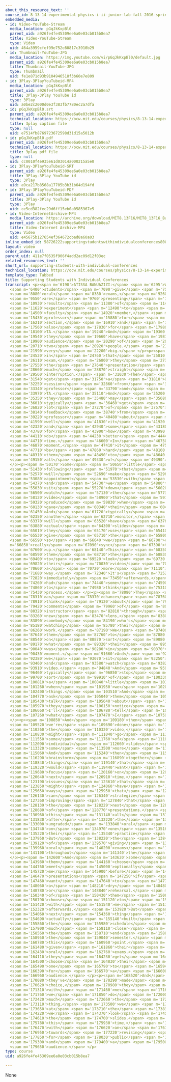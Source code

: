 ```yaml
---
about_this_resource_text: ''
course_id: 8-13-14-experimental-physics-i-ii-junior-lab-fall-2016-spring-2017
embedded_media:
- id: Video-YouTube-Stream
  media_location: pGqJkKxpBl0
  parent_uid: a926fe4fe45309ee6a0e03cb015b8ea7
  title: Video-YouTube-Stream
  type: Video
  uid: 464a3959cfef99e752e80817c3910b29
- id: Thumbnail-YouTube-JPG
  media_location: https://img.youtube.com/vi/pGqJkKxpBl0/default.jpg
  parent_uid: a926fe4fe45309ee6a0e03cb015b8ea7
  title: Thumbnail-YouTube-JPG
  type: Thumbnail
  uid: fe1e871d93b9104946518f3b60e7e809
- id: 3Play-3PlayYouTubeid-MP4
  media_location: pGqJkKxpBl0
  parent_uid: a926fe4fe45309ee6a0e03cb015b8ea7
  title: 3Play-3Play YouTube id
  type: 3Play
  uid: a0be2c2000d0e3f383fb7780ec2a7dfa
- id: pGqJkKxpBl0.srt
  parent_uid: a926fe4fe45309ee6a0e03cb015b8ea7
  technical_location: https://ocw.mit.edu/courses/physics/8-13-14-experimental-physics-i-ii-junior-lab-fall-2016-spring-2017/instructor-insights/atissa-banuazizis-insights/supporting-students-with-individual-conferences/pGqJkKxpBl0.srt
  title: 3play caption file
  type: null
  uid: e7514fb8769723672598d31d15a5012b
- id: pGqJkKxpBl0.pdf
  parent_uid: a926fe4fe45309ee6a0e03cb015b8ea7
  technical_location: https://ocw.mit.edu/courses/physics/8-13-14-experimental-physics-i-ii-junior-lab-fall-2016-spring-2017/instructor-insights/atissa-banuazizis-insights/supporting-students-with-individual-conferences/pGqJkKxpBl0.pdf
  title: 3play pdf file
  type: null
  uid: cc0010f4e935e61d03014a000215a5e0
- id: 3Play-3PlayYouTubeid-SRT
  parent_uid: a926fe4fe45309ee6a0e03cb015b8ea7
  title: 3Play-3Play YouTube id
  type: 3Play
  uid: a9ca217b8568a17705b3b31b64d194fd
- id: 3Play-3PlayYouTubeid-PDF
  parent_uid: a926fe4fe45309ee6a0e03cb015b8ea7
  title: 3Play-3Play YouTube id
  type: 3Play
  uid: ce5cd382fec29d6ff15eb0a0585967e5
- id: Video-InternetArchive-MP4
  media_location: https://archive.org/download/MIT8.13F16/MIT8_13F16_Banuazizi_Supporting_Students_300k.mp4
  parent_uid: a926fe4fe45309ee6a0e03cb015b8ea7
  title: Video-Internet Archive-MP4
  type: Video
  uid: e45675b127654ef364672cbad8a60a03
inline_embed_id: 58726222supportingstudentswithindividualconferences80054940
layout: video
order_index: null
parent_uid: 411e7f0535f906f4add2ac09d12f03ec
related_resources_text: ''
short_url: supporting-students-with-individual-conferences
technical_location: https://ocw.mit.edu/courses/physics/8-13-14-experimental-physics-i-ii-junior-lab-fall-2016-spring-2017/instructor-insights/atissa-banuazizis-insights/supporting-students-with-individual-conferences
template_type: Tabbed
title: Supporting Students with Individual Conferences
transcript: <p><span m='6190'>ATISSA BANUAZIZI:</span> <span m='6295'>When</span>
  <span m='6400'>students</span> <span m='7090'>give</span> <span m='7540'>their</span>
  <span m='8080'>oral</span> <span m='8380'>exams,</span> <span m='9260'>they</span>
  <span m='9550'>are</span> <span m='9760'>presenting</span> <span m='10810'>the</span>
  <span m='10930'>results</span> <span m='11380'>of</span> <span m='11440'>their</span>
  <span m='11620'>experiment</span> <span m='12490'>to</span> <span m='13690'>their</span>
  <span m='14500'>faculty</span> <span m='14920'>member,</span> <span m='15280'>their</span>
  <span m='15430'>professor</span> <span m='15880'>for</span> <span m='16030'>that</span>
  <span m='16210'>section,</span> <span m='16910'>and</span> <span m='17140'>typically</span>
  <span m='17560'>also</span> <span m='17830'>for</span> <span m='17980'>the</span>
  <span m='18100'>TA.</span> <span m='19240'>And</span> <span m='19360'>so</span>
  <span m='19540'>they</span> <span m='19660'>have</span> <span m='19810'>an</span>
  <span m='19900'>audience</span> <span m='20290'>of</span> <span m='20380'>about</span>
  <span m='20710'>two</span> <span m='20920'>people.</span> <span m='21820'>Not</span>
  <span m='21990'>very</span> <span m='22200'>big.</span> </p><p><span m='23830'>And</span>
  <span m='24520'>in</span> <span m='24760'>that</span> <span m='25810'>oral</span>
  <span m='26110'>exam,</span> <span m='26800'>they</span> <span m='27310'>give</span>
  <span m='27550'>the</span> <span m='27640'>presentation</span> <span m='28390'>pretty</span>
  <span m='28660'>much</span> <span m='28870'>straight</span> <span m='29290'>without</span>
  <span m='29560'>interruption.</span> <span m='31030'>Then</span> <span m='31360'>they</span>
  <span m='31540'>get</span> <span m='31750'>a</span> <span m='31810'>Q&amp;A</span>
  <span m='32259'>session</span> <span m='32860'>from</span> <span m='33220'>the</span>
  <span m='33340'>professor</span> <span m='33790'>and</span> <span m='33880'>the</span>
  <span m='33970'>TA.</span> <span m='35110'>And</span> <span m='35200'>then</span>
  <span m='35350'>they</span> <span m='35480'>may</span> <span m='35680'>also</span>
  <span m='36010'>typically</span> <span m='36460'>get</span> <span m='36760'>a</span>
  <span m='36820'>lot</span> <span m='37270'>of</span> <span m='37570'>immediate</span>
  <span m='38140'>feedback</span> <span m='38740'>from</span> <span m='39100'>the</span>
  <span m='39220'>professor</span> <span m='40480'>about</span> <span m='41170'>how</span>
  <span m='41590'>well</span> <span m='41830'>it</span> <span m='41920'>went</span>
  <span m='42320'>and</span> <span m='42940'>some</span> <span m='43180'>suggestions</span>
  <span m='43780'>for</span> <span m='43900'>how</span> <span m='43990'>to</span>
  <span m='44110'>do</span> <span m='44230'>better</span> <span m='44440'>next</span>
  <span m='44710'>time.</span> <span m='46600'>In</span> <span m='46750'>the</span>
  <span m='46870'>moment,</span> <span m='47410'>it</span> <span m='47530'>can</span>
  <span m='47710'>be</span> <span m='47860'>hard</span> <span m='48160'>for</span>
  <span m='48310'>them</span> <span m='48490'>to</span> <span m='48640'>process</span>
  <span m='49150'>all</span> <span m='49330'>of</span> <span m='49390'>that.</span>
  </p><p><span m='50170'>Some</span> <span m='50650'>little</span> <span m='50980'>time</span>
  <span m='51430'>following</span> <span m='51970'>that</span> <span m='52360'>they</span>
  <span m='52570'>will</span> <span m='52690'>make</span> <span m='52960'>an</span>
  <span m='53080'>appointment</span> <span m='53530'>with</span> <span m='53680'>me</span>
  <span m='54370'>and</span> <span m='54730'>we</span> <span m='54880'>will</span>
  <span m='55030'>sit</span> <span m='55270'>down</span> <span m='56020'>and</span>
  <span m='56500'>watch</span> <span m='57130'>the</span> <span m='57730'>digital</span>
  <span m='58120'>video</span> <span m='58900'>that</span> <span m='59140'>was</span>
  <span m='59320'>produced</span> <span m='59830'>when</span> <span m='60010'>they</span>
  <span m='60130'>gave</span> <span m='60340'>their</span> <span m='60460'>talk.</span>
  <span m='61450'>And</span> <span m='61720'>typically</span> <span m='62200'>on</span>
  <span m='62350'>another</span> <span m='62710'>monitor,</span> <span m='63190'>we</span>
  <span m='63370'>will</span> <span m='63520'>have</span> <span m='63760'>the</span>
  <span m='63880'>actual</span> <span m='64300'>slides</span> <span m='64900'>that</span>
  <span m='65019'>they</span> <span m='65170'>use</span> <span m='65410'>to</span>
  <span m='65530'>give</span> <span m='65710'>the</span> <span m='65800'>presentation</span>
  <span m='66590'>so</span> <span m='66640'>we</span> <span m='66700'>can</span> <span
  m='66850'>really</span> <span m='67090'>sync</span> <span m='67390'>that</span>
  <span m='67600'>up.</span> <span m='68140'>This</span> <span m='68350'>gives</span>
  <span m='68590'>them</span> <span m='68710'>the</span> <span m='68830'>opportunity</span>
  <span m='69400'>to</span> <span m='69520'>look</span> <span m='69730'>at</span>
  <span m='69820'>their</span> <span m='70030'>video</span> <span m='70510'>in</span>
  <span m='70660'>a</span> <span m='70720'>more</span> <span m='71110'>objective</span>
  <span m='71680'>way.</span> <span m='72340'>It's</span> <span m='72520'>not</span>
  <span m='72820'>immediately</span> <span m='73450'>afterwards,</span> <span m='74110'>they've</span>
  <span m='74260'>had</span> <span m='74440'>some</span> <span m='74590'>time</span>
  <span m='74860'>to</span> <span m='74980'>think</span> <span m='75310'>and</span>
  <span m='75430'>process.</span> </p><p><span m='78080'>They</span> <span m='78160'>have</span>
  <span m='78310'>a</span> <span m='78370'>chance</span> <span m='78760'>to</span>
  <span m='78910'>think</span> <span m='79120'>about</span> <span m='79330'>the</span>
  <span m='79420'>comments</span> <span m='79960'>of</span> <span m='80110'>their</span>
  <span m='80320'>instructor</span> <span m='82810'>through</span> <span m='83050'>this</span>
  <span m='83260'>new</span> <span m='83470'>lens,</span> <span m='83800'>of</span>
  <span m='83890'>somebody</span> <span m='84190'>who's</span> <span m='84340'>actually</span>
  <span m='85180'>watching</span> <span m='85780'>their</span> <span m='85990'>own</span>
  <span m='86260'>work.</span> <span m='87190'>We</span> <span m='87400'>ask</span>
  <span m='87640'>them</span> <span m='87760'>to</span> <span m='87880'>reflect</span>
  <span m='88540'>on</span> <span m='88870'>sort</span> <span m='89080'>of</span>
  <span m='89170'>what</span> <span m='89320'>their</span> <span m='89500'>experience</span>
  <span m='90040'>was</span> <span m='90280'>in</span> <span m='90370'>the</span>
  <span m='90430'>moment.</span> <span m='91660'>And</span> <span m='92020'>then</span>
  <span m='92380'>we</span> <span m='93070'>sit</span> <span m='93250'>down</span>
  <span m='93460'>and</span> <span m='93580'>watch</span> <span m='93820'>the</span>
  <span m='93910'>video.</span> <span m='94840'>And</span> <span m='95950'>we'll</span>
  <span m='96460'>typically</span> <span m='96850'>stop</span> <span m='97900'>and</span>
  <span m='99700'>sort</span> <span m='99910'>of</span> <span m='100330'>debrief</span>
  <span m='100810'>a</span> <span m='100840'>little</span> <span m='101050'>bit</span>
  <span m='101260'>when</span> <span m='101950'>we</span> <span m='102070'>notice</span>
  <span m='102400'>things.</span> <span m='103510'>And</span> <span m='104560'>I'll</span>
  <span m='104770'>ask</span> <span m='105040'>them</span> <span m='105310'>to</span>
  <span m='105430'>talk</span> <span m='105640'>about</span> <span m='105820'>what</span>
  <span m='105970'>they</span> <span m='106150'>notice</span> <span m='106540'>and</span>
  <span m='106660'>I'll</span> <span m='106780'>tell</span> <span m='106990'>them</span>
  <span m='107260'>what</span> <span m='107470'>I</span> <span m='107590'>notice.</span>
  </p><p><span m='108850'>And</span> <span m='109180'>then</span> <span m='109390'>when</span>
  <span m='109520'>we're</span> <span m='109690'>done</span> <span m='109900'>watching</span>
  <span m='110260'>the</span> <span m='110320'>video,</span> <span m='110650'>we</span>
  <span m='110830'>might</span> <span m='111040'>go</span> <span m='111250'>over</span>
  <span m='111550'>some</span> <span m='111760'>of</span> <span m='111880'>the</span>
  <span m='112090'>individual</span> <span m='112660'>slides</span> <span m='113170'>in</span>
  <span m='113320'>some</span> <span m='113500'>more</span> <span m='113680'>detail.</span>
  <span m='115060'>And</span> <span m='115240'>then</span> <span m='115690'>we</span>
  <span m='116290'>brainstorm</span> <span m='116890'>together</span> <span m='117520'>about</span>
  <span m='118840'>things</span> <span m='119140'>that</span> <span m='119230'>they</span>
  <span m='119320'>would</span> <span m='119440'>want</span> <span m='119620'>to</span>
  <span m='119680'>focus</span> <span m='120160'>on</span> <span m='120460'>for</span>
  <span m='120640'>next</span> <span m='120910'>time,</span> <span m='122560'>particular</span>
  <span m='123190'>issues</span> <span m='123610'>that</span> <span m='123730'>they</span>
  <span m='123850'>might</span> <span m='124060'>have</span> <span m='124210'>had,</span>
  <span m='125650'>ways</span> <span m='125950'>that</span> <span m='126040'>they</span>
  <span m='126130'>can</span> <span m='126340'>strategize</span> <span m='127150'>about</span>
  <span m='127360'>improving</span> <span m='127840'>that</span> <span m='127990'>for</span>
  <span m='128139'>the</span> <span m='128229'>next</span> <span m='128470'>round</span>
  <span m='128680'>of</span> <span m='128770'>presentations.</span> <span m='130880'>So</span>
  <span m='130960'>this</span> <span m='131140'>all</span> <span m='131290'>happens</span>
  <span m='131830'>after</span> <span m='132220'>the</span> <span m='132340'>first</span>
  <span m='133000'>ungraded</span> <span m='133840'>oral</span> <span m='134200'>exam</span>
  <span m='134740'>on</span> <span m='134970'>one</span> <span m='135160'>of</span>
  <span m='135220'>their</span> <span m='135340'>practice</span> <span m='135760'>experiments.</span>
  <span m='137950'>But</span> <span m='138220'>the</span> <span m='138430'>process</span>
  <span m='139120'>of</span> <span m='139570'>giving</span> <span m='139840'>the</span>
  <span m='139960'>oral</span> <span m='140200'>exams</span> <span m='140590'>continues</span>
  <span m='141100'>throughout</span> <span m='141340'>the</span> <span m='141430'>semester.</span>
  </p><p><span m='142600'>And</span> <span m='143620'>some</span> <span m='143860'>of</span>
  <span m='143980'>them</span> <span m='144160'>choose</span> <span m='144550'>to</span>
  <span m='144760'>meet</span> <span m='145000'>optionally</span> <span m='145540'>with</span>
  <span m='145720'>me</span> <span m='145900'>before</span> <span m='146350'>their</span>
  <span m='146470'>presentations</span> <span m='147250'>if</span> <span m='147340'>they</span>
  <span m='147460'>want</span> <span m='147640'>to</span> <span m='147730'>do</span>
  <span m='148060'>a</span> <span m='148210'>dry</span> <span m='148480'>run</span>
  <span m='148780'>or</span> <span m='148840'>rehearsal.</span> <span m='150130'>Some</span>
  <span m='150340'>of</span> <span m='150430'>them</span> <span m='150640'>will</span>
  <span m='150790'>choose</span> <span m='151120'>to</span> <span m='151240'>meet</span>
  <span m='151420'>with</span> <span m='151540'>me</span> <span m='151780'>immediately</span>
  <span m='152320'>afterwards.</span> <span m='153920'>But</span> <span m='153940'>the</span>
  <span m='154060'>next</span> <span m='154360'>thing</span> <span m='154540'>that's</span>
  <span m='154690'>actually</span> <span m='155140'>built</span> <span m='155620'>into</span>
  <span m='155860'>the</span> <span m='155980'>schedule</span> <span m='157120'>comes</span>
  <span m='157900'>much</span> <span m='158110'>closer</span> <span m='158440'>to</span>
  <span m='158560'>the</span> <span m='158710'>end</span> <span m='158890'>of</span>
  <span m='158950'>the</span> <span m='159040'>semester.</span> <span m='160690'>At</span>
  <span m='160780'>this</span> <span m='160960'>point,</span> <span m='161260'>they've</span>
  <span m='161480'>given</span> <span m='161860'>their</span> <span m='162040'>three</span>
  <span m='162430'>oral</span> <span m='162760'>exams.</span> <span m='164030'>And</span>
  <span m='164110'>they</span> <span m='164230'>get</span> <span m='164380'>to</span>
  <span m='164500'>choose</span> <span m='164830'>their</span> <span m='164980'>favorite</span>
  <span m='165490'>one</span> <span m='165790'>to</span> <span m='165940'>present</span>
  <span m='166390'>for</span> <span m='166570'>a</span> <span m='166600'>larger</span>
  <span m='166960'>audience.</span> </p><p><span m='168520'>And</span> <span m='169810'>once</span>
  <span m='170080'>they've</span> <span m='170290'>made</span> <span m='170440'>that</span>
  <span m='170620'>choice,</span> <span m='170980'>they</span> <span m='171130'>meet</span>
  <span m='171310'>with</span> <span m='171460'>me</span> <span m='171640'>and</span>
  <span m='171760'>we</span> <span m='171850'>do</span> <span m='172000'>pretty</span>
  <span m='172420'>much</span> <span m='172660'>the</span> <span m='172780'>same</span>
  <span m='173110'>thing,</span> <span m='173500'>we</span> <span m='173600'>look</span>
  <span m='173650'>at</span> <span m='173710'>the</span> <span m='173830'>video,</span>
  <span m='174220'>we</span> <span m='174370'>look</span> <span m='174520'>at</span>
  <span m='174610'>the</span> <span m='174700'>slides.</span> <span m='175540'>Only</span>
  <span m='175780'>this</span> <span m='175930'>time,</span> <span m='176290'>it's</span>
  <span m='176470'>with</span> <span m='176620'>an</span> <span m='176740'>eye</span>
  <span m='176950'>towards</span> <span m='177220'>revising</span> <span m='177730'>it</span>
  <span m='177850'>for</span> <span m='178030'>public</span> <span m='178330'>consumption</span>
  <span m='179300'>and</span> <span m='179400'>a</span> <span m='179500'>bigger</span>
  <span m='179650'>audience.</span> </p>
type: course
uid: a926fe4fe45309ee6a0e03cb015b8ea7

---
```

None